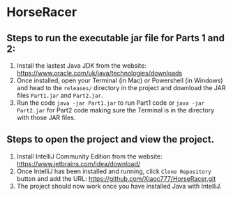 # HorseRacer

## Steps to run the executable jar file for Parts 1 and 2:

1) Install the lastest Java JDK from the website: https://www.oracle.com/uk/java/technologies/downloads
2) Once installed, open your Terminal (in Mac) or Powershell (in Windows) and head to the `releases/` directory in the project and download the JAR files `Part1.jar` and `Part2.jar`.
3) Run the code `java -jar Part1.jar` to run Part1 code or `java -jar Part2.jar` for Part2 code making sure the Terminal is in the directory with those JAR files.

## Steps to open the project and view the project.

1) Install IntelliJ Community Edition from the website: https://www.jetbrains.com/idea/download/
2) Once IntelliJ has been installed and running, click `Clone Repository` button and add the URL: https://github.com/Xiaoc777/HorseRacer.git
3) The project should now work once you have installed Java with IntelliJ.
 
